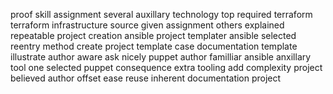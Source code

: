proof skill assignment several auxillary technology top required terraform terraform infrastructure source given assignment others explained repeatable project creation ansible project templater ansible selected reentry method create project template case documentation template illustrate author aware ask nicely puppet author familliar ansible anxillary tool one selected puppet consequence extra tooling add complexity project believed author offset ease reuse inherent documentation project